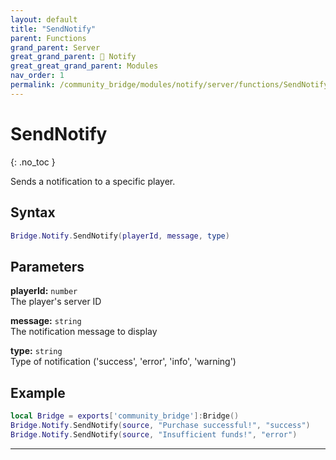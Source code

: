 ```yaml
---
layout: default
title: "SendNotify"
parent: Functions
grand_parent: Server
great_grand_parent: 🔔 Notify
great_great_grand_parent: Modules
nav_order: 1
permalink: /community_bridge/modules/notify/server/functions/SendNotify/
---
```


# SendNotify
{: .no_toc }

Sends a notification to a specific player.

## Syntax

```lua
Bridge.Notify.SendNotify(playerId, message, type)
```

## Parameters

**playerId:** `number`  
The player's server ID

**message:** `string`  
The notification message to display

**type:** `string`  
Type of notification ('success', 'error', 'info', 'warning')

## Example

```lua
local Bridge = exports['community_bridge']:Bridge()
Bridge.Notify.SendNotify(source, "Purchase successful!", "success")
Bridge.Notify.SendNotify(source, "Insufficient funds!", "error")
```

---